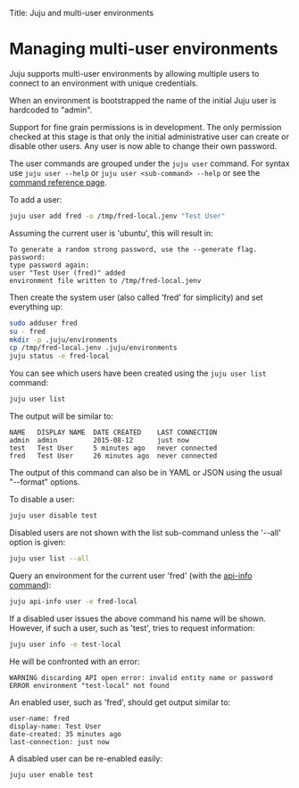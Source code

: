 Title: Juju and multi-user environments


# Managing multi-user environments

Juju supports multi-user environments by allowing multiple users to connect to
an environment with unique credentials.

When an environment is bootstrapped the name of the initial Juju user is
hardcoded to "admin".

Support for fine grain permissions is in development. The only permission
checked at this stage is that only the initial administrative user can create
or disable other users. Any user is now able to change their own password.

The user commands are grouped under the `juju user` command. For syntax use
`juju user --help` or `juju user <sub-command> --help` or see the
[command reference page](./commands.html#user).

To add a user:

```bash
juju user add fred -o /tmp/fred-local.jenv "Test User"
```

Assuming the current user is 'ubuntu', this will result in:

```no-highlight
To generate a random strong password, use the --generate flag.
password:
type password again:
user "Test User (fred)" added
environment file written to /tmp/fred-local.jenv
```

Then create the system user (also called 'fred' for simplicity) and set
everything up:

```bash
sudo adduser fred
su - fred
mkdir -p .juju/environments
cp /tmp/fred-local.jenv .juju/environments
juju status -e fred-local
```

You can see which users have been created using the `juju user list`
command:

```bash
juju user list
```

The output will be similar to:

```no-highlight
NAME   DISPLAY NAME  DATE CREATED    LAST CONNECTION
admin  admin         2015-08-12      just now
test   Test User     5 minutes ago   never connected
fred   Test User     26 minutes ago  never connected
```

The output of this command can also be in YAML or JSON using the usual
"--format" options.

To disable a user:

```bash
juju user disable test
```

Disabled users are not shown with the list sub-command unless the '--all'
option is given:

```bash
juju user list --all
```

Query an environment for the current user 'fred' (with the
[api-info command](./juju-misc.html#inspect-api-connection-settings)):

```bash
juju api-info user -e fred-local
```

If a disabled user issues the above command his name will be shown. However, if
such a user, such as 'test', tries to request information:

```bash
juju user info -e test-local
```

He will be confronted with an error:

```no-highlight
WARNING discarding API open error: invalid entity name or password
ERROR environment "test-local" not found
```

An enabled user, such as 'fred', should get output similar to:

```no-highlight
user-name: fred
display-name: Test User
date-created: 35 minutes ago
last-connection: just now
```

A disabled user can be re-enabled easily:

```bash
juju user enable test
```
